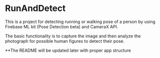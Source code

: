 # RunAndDetect

This is a project for detecting running or walking pose of a person by using Firebase ML kit (Pose Detection beta) and CameraX API.

The basic functionality is to capture the image and then analyze the photograph for possible human figures to detect their pose. 






**The README will be updated later with proper app structure
